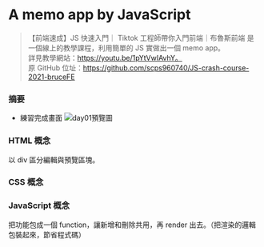 # A memo app by JavaScript

> 【前端速成】JS 快速入門｜ Tiktok 工程師帶你入門前端｜布魯斯前端 是一個線上的教學課程，利用簡單的 JS 實做出一個 memo app。</br>
> 詳見教學網站：https://youtu.be/1pYtVwIAvhY。</br>
> 原 GitHub 位址：https://github.com/scps960740/JS-crash-course-2021-bruceFE</br>

### 摘要

- 練習完成畫面
  ![day01預覽圖](https://i.imgur.com/B2v5wlP.png)

### HTML 概念

以 div 區分編輯與預覽區塊。

### CSS 概念

### JavaScript 概念

把功能包成一個 function，讓新增和刪除共用，再 render 出去。（把渲染的邏輯包裝起來，節省程式碼）
